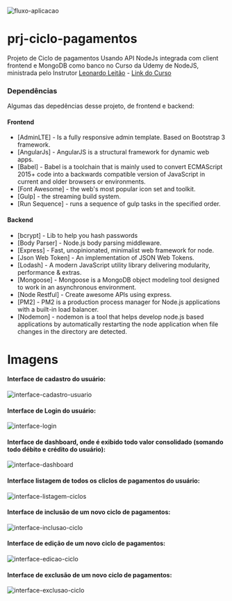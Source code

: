 ![fluxo-aplicacao](https://imgur.com/dbjTNOQ.gif)
# prj-ciclo-pagamentos
Projeto de Ciclo de pagamentos Usando API NodeJs integrada com client frontend e MongoDB como banco no Curso da Udemy de NodeJS, ministrada pelo Instrutor  [Leonardo Leitão](https://www.udemy.com/user/leonardomouraleitao/) - [Link do Curso](https://www.udemy.com/mean-primeira-aplicacao-do-zero/)

### Dependências

Algumas das depedências desse projeto, de frontend e backend:

#### Frontend

* [AdminLTE] - Is a fully responsive admin template. Based on Bootstrap 3 framework.
* [AngularJs] - AngularJS is a structural framework for dynamic web apps.
* [Babel] - Babel is a toolchain that is mainly used to convert ECMAScript 2015+ code into a backwards compatible version of JavaScript in current and older browsers or environments.
* [Font Awesome] - the web's most popular icon set and toolkit.
* [Gulp] - the streaming build system.
* [Run Sequence] - runs a sequence of gulp tasks in the specified order.

#### Backend

* [bcrypt] - Lib to help you hash passwords
* [Body Parser] - Node.js body parsing middleware.
* [Express] - Fast, unopinionated, minimalist web framework for node.
* [Json Web Token] - An implementation of JSON Web Tokens.
* [Lodash] - A modern JavaScript utility library delivering modularity, performance & extras.
* [Mongoose] - Mongoose is a MongoDB object modeling tool designed to work in an asynchronous environment.
* [Node Restful] - Create awesome APIs using express.
* [PM2] - PM2 is a production process manager for Node.js applications with a built-in load balancer.
* [Nodemon] - nodemon is a tool that helps develop node.js based applications by automatically restarting the node application when file changes in the directory are detected.
 


# Imagens

#### Interface de cadastro do usuário:
![interface-cadastro-usuario](https://imgur.com/X8EtOBj.png)

#### Interface de Login do usuário:
![interface-login](https://imgur.com/xns0w92.png)

#### Interface de dashboard, onde é exibido todo valor consolidado (somando todo débito e crédito do usuário):
![interface-dashboard](https://imgur.com/fyYZ7OU.png)

#### Interface listagem de todos os cliclos de pagamentos do usuário:
![interface-listagem-ciclos](https://imgur.com/OQW2iaN.png)

#### Interface de inclusão de um novo ciclo de pagamentos:
![interface-inclusao-ciclo](https://imgur.com/WmquZim.png)

#### Interface de edição de um novo ciclo de pagamentos:
![interface-edicao-ciclo](https://imgur.com/pWMALtI.png)

#### Interface de exclusão de um novo ciclo de pagamentos:
![interface-exclusao-ciclo](https://imgur.com/sBIUAp7.png)
